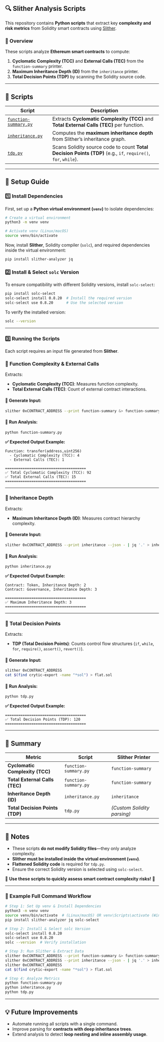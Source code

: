 ## **🔍 Slither Analysis Scripts**
This repository contains **Python scripts** that extract key **complexity and risk metrics** from Solidity smart contracts using [Slither](https://github.com/crytic/slither).

### **📌 Overview**
These scripts analyze **Ethereum smart contracts** to compute:
1. **Cyclomatic Complexity (TCC)** and **External Calls (TEC)** from the `function-summary` printer.
2. **Maximum Inheritance Depth (ID)** from the `inheritance` printer.
3. **Total Decision Points (TDP)** by scanning the Solidity source code.

---

## **📜  Scripts**
| Script | Description |
|--------|------------|
| [`function-summary.py`](#-function-summarypy) | Extracts **Cyclomatic Complexity (TCC)** and **Total External Calls (TEC)** per function. |
| [`inheritance.py`](#-inheritancepy) | Computes the **maximum inheritance depth** from Slither’s inheritance graph. |
| [`tdp.py`](#-tdppy) | Scans Solidity source code to count **Total Decision Points (TDP)** (e.g., `if`, `require()`, `for`, `while`). |

---

## **📖 Setup Guide**
### **1️⃣ Install Dependencies**
First, set up a **Python virtual environment (`venv`)** to isolate dependencies:
```sh
# Create a virtual environment
python3 -m venv venv

# Activate venv (Linux/macOS)
source venv/bin/activate
```

Now, install **Slither**, Solidity compiler (`solc`), and required dependencies inside the virtual environment:
```sh
pip install slither-analyzer jq
```

### **2️⃣ Install & Select `solc` Version**
To ensure compatibility with different Solidity versions, install `solc-select`:
```sh
pip install solc-select
solc-select install 0.8.20  # Install the required version
solc-select use 0.8.20      # Use the selected version
```
To verify the installed version:
```sh
solc --version
```

---

### **3️⃣ Running the Scripts**
Each script requires an input file generated from **Slither**.

### **🔹 Function Complexity & External Calls**
Extracts:
- **Cyclomatic Complexity (TCC)**: Measures function complexity.
- **Total External Calls (TEC)**: Count of external contract interactions.

#### **🔹 Generate Input:**
```sh
slither 0xCONTRACT_ADDRESS --print function-summary &> function-summary.txt
```
#### **🔹 Run Analysis:**
```sh
python function-summary.py
```

**✅ Expected Output Example:**
```
Function: transfer(address,uint256)
  - Cyclomatic Complexity (TCC): 4
  - External Calls (TEC): 1

=====================================
✅ Total Cyclomatic Complexity (TCC): 92
✅ Total External Calls (TEC): 15
=====================================
```

---

### **🔹 Inheritance Depth**
Extracts:
- **Maximum Inheritance Depth (ID)**: Measures contract hierarchy complexity.

#### **🔹 Generate Input:**
```sh
slither 0xCONTRACT_ADDRESS --print inheritance --json - | jq '.' > inheritance.json
```
#### **🔹 Run Analysis:**
```sh
python inheritance.py
```

**✅ Expected Output Example:**
```
Contract: Token, Inheritance Depth: 2
Contract: Governance, Inheritance Depth: 3

=====================================
✅ Maximum Inheritance Depth: 3
=====================================
```

---

### **🔹 Total Decision Points**
Extracts:
- **TDP (Total Decision Points)**: Counts control flow structures (`if`, `while`, `for`, `require()`, `assert()`, `revert()`).

#### **🔹 Generate Input:**
```sh
slither 0xCONTRACT_ADDRESS
cat $(find crytic-export -name "*sol") > flat.sol
```
#### **🔹 Run Analysis:**
```sh
python tdp.py
```

**✅ Expected Output Example:**
```
=====================================
✅ Total Decision Points (TDP): 120
=====================================
```

---

## **🎯 Summary**
| Metric | Script | Slither Printer |
|--------|--------|----------------|
| **Cyclomatic Complexity (TCC)** | `function-summary.py` | `function-summary` |
| **Total External Calls (TEC)** | `function-summary.py` | `function-summary` |
| **Inheritance Depth (ID)** | `inheritance.py` | `inheritance` |
| **Total Decision Points (TDP)** | `tdp.py` | _(Custom Solidity parsing)_ |

---

## **📅 Notes**
- These scripts **do not modify Solidity files**—they only analyze complexity.
- **Slither must be installed inside the virtual environment (`venv`)**.
- **Flattened Solidity code** is required for `tdp.py`.
- Ensure the correct Solidity version is selected using `solc-select`.

🚀 **Use these scripts to quickly assess smart contract complexity risks!** 🚀

---

### **📜 Example Full Command Workflow**
```sh
# Step 1: Set Up venv & Install Dependencies
python3 -m venv venv
source venv/bin/activate  # (Linux/macOS) OR venv\Scripts\activate (Windows)
pip install slither-analyzer jq solc-select

# Step 2: Install & Select solc Version
solc-select install 0.8.20
solc-select use 0.8.20
solc --version  # Verify installation

# Step 3: Run Slither & Extract Data
slither 0xCONTRACT_ADDRESS --print function-summary &> function-summary.txt
slither 0xCONTRACT_ADDRESS --print inheritance --json - | jq '.' > inheritance.json
slither 0xCONTRACT_ADDRESS
cat $(find crytic-export -name "*sol") > flat.sol

# Step 4: Analyze Metrics
python function-summary.py
python inheritance.py
python tdp.py
```

---

## **💡 Future Improvements**
- Automate running all scripts with a single command.
- Improve parsing for **contracts with deep inheritance trees**.
- Extend analysis to detect **loop nesting and inline assembly usage**.

